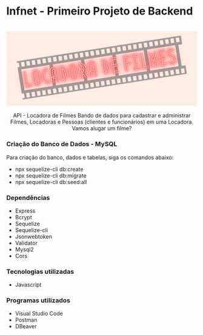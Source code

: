 # Infnet - Primeiro Projeto de Backend

<br />
<div align="center">
    <img src="images/locadora.png" alt="Locadora de Filmes" />
  </a>

API - Locadora de Filmes
Bando de dados para cadastrar e administrar Filmes, Locadoras e Pessoas (clientes e funcionários) em uma Locadora.
<br />
Vamos alugar um filme?

</div>

### Criação do Banco de Dados - MySQL

Para criação do banco, dados e tabelas, siga os comandos abaixo:

- npx sequelize-cli db:create
- npx sequelize-cli db:migrate
- npx sequelize-cli db:seed:all

### Dependências

- Express
- Bcrypt
- Sequelize
- Sequelize-cli
- Jsonwebtoken
- Validator
- Mysql2
- Cors

### Tecnologias utilizadas

- Javascript

### Programas utilizados

- Visual Studio Code
- Postman
- DBeaver
